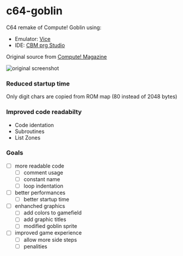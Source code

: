 c64-goblin
==========

C64 remake of Compute! Goblin using:

* Emulator: [Vice](http://vice-emu.sourceforge.net/)
* IDE: [CBM prg Studio](http://www.ajordison.co.uk/)

Original source from [Compute! Magazine](http://www.atarimagazines.com/compute/issue38/023_1_GOBLIN.php)

![original screenshot](assets/images/original-g64.jpg)

### Reduced startup time
Only digit chars are copied from ROM map (80 instead of 2048 bytes)

### Improved code readabilty
* Code identation
* Subroutines
* List Zones

### Goals
- [ ] more readable code
  - [ ] comment usage
  - [ ] constant name
  - [ ] loop indentation
- [ ] better performances
  - [ ] better startup time
- [ ] enhanched graphics
  - [ ] add colors to gamefield
  - [ ] add graphic titles
  - [ ] modified goblin sprite
- [ ] improved game experience
  - [ ] allow more side steps 
  - [ ] penalities
